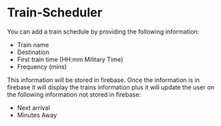 # Train-Scheduler

You can add a train schedule by providing the following information:
- Train name
- Destination
- First train time (HH:mm Military Time)
- Frequency (mins)

This information will be stored in firebase. Once the information is in firebase it will display the trains information plus it will update the user on the following information not stored in firebase:
- Next arrival
- Minutes Away